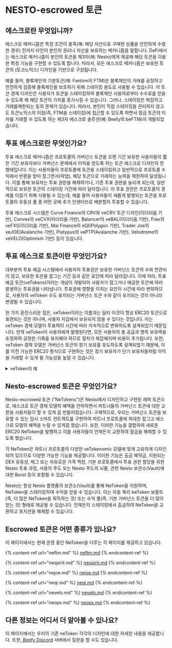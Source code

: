 # NESTO-escrowed 토큰

## 에스크로란 무엇입니까?

에스크로 메커니즘은 특정 조건이 충족(예: 해당 자산으로 구매한 상품을 안전하게 수령한 경우) 전까지 타인이 본인의 권리나 자산을 보유하는 메커니즘을 말합니다. DeFi에서는 에스크로 메커니즘이 본인의 토큰을 제3자(예: Nesto)에게 제공해 해당 토큰을 이용한 특정 기능을 구현할 수 있도록 합니다. 따라서, 모든 에스크로 메커니즘은 보유한 토큰의 (토크노믹스) 디자인을 기반으로 구성됩니다.

예를 들어, 블록체인의 기본토큰(예: Fantom의 FTM)은 블록체인의 거래를 공정하고 안전하게 검증해 블록체인을 보호하기 위해 스테이킹 용도로 사용될 수 있습니다. 이 토큰 경제 디자인은 사용자가 토큰을 스테이킹하여 블록체인 사용자로부터 수수료를 얻을 수 있도록 해 해당 토큰의 가치를 증가시킬 수 있습니다. 그러나, 스테이킹은 복잡하고 거래를제한되는 등의 문제가 있습니다. 따라서, 본인이 직접 스테이킹을 관리하지 않고도 토큰노믹스의 이점(즉, FTM을 스테이킹)에 접근할 수 있도록 하면서 잠금 토큰의 이자를 거래할 수 있도록 하는 제3자 에스크로 솔루션(예: Beefy의 beFTM)이 개발되었습니다.

## 투표 에스크로란 무엇인가요?

투표 에스크로 메커니즘은 프로토콜의 거버넌스 토큰을 오랜 기간 보유한 사용자들이 짧은 기간 보유자보다 거버넌스 문제에서 이익을 얻도록 하는 토큰 에스크로 디자인의 한 형태입니다. 이는 사용자들이 프로토콜에 토큰을 스테이킹하고 일반적으로 프로토콜 수익에서 반환을 받아 잠그면서(락업), 해당 토큰으로 거래하는 능력을 제한하여 달성됩니다. 이를 통해 보유자는 투표 권한을 해제하거나, 기존 투표 권한을 늘리게 되는데, 일반적으로 보유한 토큰의 스테이킹 기간에 따라 달라집니다. 이 투표 권한은 프로토콜의 경제를 이끌기 위해 사용될 수 있는데, 예를 들어 사용자들이 새롭게 발행되는 토큰을 프로토콜의 유동성 풀 중 어떤 곳에 추가 인센티브로 배분할지 투표할 수 있습니다.&#x20;

투표 에스크로 시스템은 Curve Finance의 CRV와 veCRV 토큰 디자인(이더리움 기반), Convex의 veCVX(이더리움 기반), Balancer의 veBAL(이더리움 기반), Frax의 veFXS(이더리움 기반), Mai Finance의 eQI(Polygon 기반), Trader Joe의 veJOE(Avalanche 기반), Platypus의 vePTP(Avalanche 기반), Velodrome의 veVELO(Optimism 기반) 등이 있습니다.

## 투표 에스크로 토큰이란 무엇인가요?

대부분의 투표 예금 시스템에서 사용자의 투표권은 보유한 거버넌스 토큰의 수와 연관되지 않고, 보유한 토큰을 잠그는 기간 등과 같은 요인에 따라 달라집니다. 이에 따라, 투표 예금 토큰(veTokens)이라는 개념이 개발되어 사용자가 잠그거나 예금한 토큰에 따라 발생하는 투표권을 나타냅니다. 투표권에 영향을 미치는 요인이 시간에 따라 변화하므로, 사용자의 veToken 수도 유지되는 거버넌스 토큰 수와 같이 유지되는 것이 아니라 변경될 수 있습니다.

한 가지 혼란스러운 점은, veToken이라는 이름과는 달리 이것이 항상 ERC20 토큰으로 표현되는 것은 아니며, 사용자 지갑에서 보유되지 않을 수 있다는 것입니다. 이는 veToken 경제 모델이 투표력이 시간에 따라 지속적으로 변화하도록 설계되었기 때문입니다. 만약 veToken이 사용자에게 발행된다면, 모든 사용자의 총 공급과 명목 보유액을 조정하여 공정한 기록을 유지해야 하므로 절차가 복잡해지며 비용이 추가됩니다. 또한, veToken 경제 모델은 거버넌스 토큰의 장기 보유를 유도하도록 설계되었기 때문에, 이를 이전 가능한 ERC20 형식으로 구현하는 것은 장기 보유자가 단기 보유자들처럼 이익을 거래할 수 있게 될 가능성을 높일 수 있습니다.

<details>

<summary>veToken의 예</summary>

유권자는 Example DAO에서 발행된 1 EXMPL 토큰을 보유하며, 이는 Example DAO의 기존 거버넌스 프로세스에서 1 투표권을 부여합니다.&#x20;

그런 다음 Example DAO는 투표 에스크로 디자인을 도입하여 유권자가 토큰을 스테이킹하고 최대 2년까지 잠글수 있으며, 잠금 기간에 따라 투표 권한을 부스팅합니다.

만약 유권자가 1 EXMPL 토큰을 2년간 잠그기로 선택하면, 3 veEXMPL (1 기본 + 2 보너스)을 받게 되어 3개의 전체 투표권을 받게 됩니다.

부스팅된 투표의 1년이 지난 후에는 보유자의 잠금 기간이 1년으로 감소하여 보너스와 veEXMPL이 줄어들어 2 투표권이 부여됩니다. 사용자는 언제든지 잠금 기간을 2년으로 연장하여 veEXMPL을 증가시킬 수도 있고, 또는 더 기다려서 토큰을 판매하여 잠금을 해제할 수도 있습니다

</details>

## Nesto-escrowed 토큰은 무엇인가요?

Nesto-escrowed 토큰 ("NeTokens")은 Nesto에서 디자인하고 구현된 래퍼 토큰으로, 에스크로 토큰 경제 모델의 혜택을 언락하면서 파트너들의 거버넌스 토큰에 대한 교환을 사용자들이 할 수 있게 끔 만들어졌습니다. 구체적으로, 우리는 거버넌스 토큰을 보유할 수 있는 임시 스마트 컨트렉트를 구현하여 파트너 프로토콜에 최대한 잠그고 에스크로 모델의 혜택을 누릴 수 있게끔 했습니다. 또한, 이러한 기능을 결합하여 새로운 ERC20 NeToken을 발행하고 이를 사용자들이 언제든지 교환하여 잠금을 해제할 수 있도록 했습니다.

각 NeToken은 파트너 프로토콜의 다양한 veTokenomic 모델에 맞게 고유하게 디자인되어 있으므로 다양한 가능한 기능을 제공합니다. 이러한 기능은 출금 예약금, 지원되는 DEX 유동성, 페그 또는 자유로운 가격 책정, 기본 프로토콜에서 투표 권한 할당을 위한 Nesto 투표 과정, 사용자 주도 또는 Nesto 주도의 뇌물, 관련 Nesto 보관소(Vault)에 대한 Burst 등이 포함될 수 있습니다.

Nesto는 항상 Nesto 플랫폼의 보관소(Vault)를 통해 NeToken을 지원하며, NeToken을 스테이킹하여 수익을 얻을 수 있습니다. 이는 자동 복리 beToken 보올트(즉, 더 많은 NeToken을 획득하는 것) 또는 수익 풀(즉, 기본 거버넌스 토큰을 더 많이 얻는 것) 형태로 제공될 수 있습니다. 언제든지 스테이킹에서 출금하여 NeToken을 교환하고 포지션을 해제할 수 있습니다.

## Escrowed 토큰은 어떤 종류가 있나요?

이 페이지에서는 현재 운영 중인 NeToken을 다루는 각 페이지를 제공하고 있습니다.

{% content-ref url="neftm.md" %}
[neftm.md](neftm.md)
{% endcontent-ref %}

{% content-ref url="nespirit.md" %}
[nespirit.md](nespirit.md)
{% endcontent-ref %}

{% content-ref url="nejoe.md" %}
[nejoe.md](nejoe.md)
{% endcontent-ref %}

{% content-ref url="neqi.md" %}
[neqi.md](neqi.md)
{% endcontent-ref %}

{% content-ref url="nevelo.md" %}
[nevelo.md](nevelo.md)
{% endcontent-ref %}

{% content-ref url="neopx.md" %}
[neopx.md](neopx.md)
{% endcontent-ref %}

## 다른 정보는 어디서 더 알아볼 수 있나요?

이 페이지에서는 우리의 기존 neToken 각각의 디자인에 대한 자세한 내용을 제공합니다. 또한,[ Beefy Discord](https://discord.com/invite/yq8wfHd) 서버에서 질문을 할 수도 있습니다.
